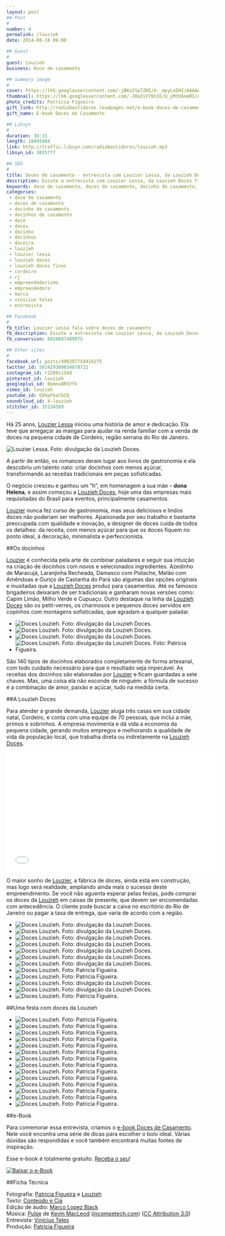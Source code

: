 ```yaml
---
layout: post
## Post
#
number: 4
permalink: /louzieh
date: 2014-08-18 06:00

## Guest
#
guest: Louzieh
business: Doce de casamento

## Summary image
#
cover: https://lh5.googleusercontent.com/-jBKoISp7ZKE/U-_mpyLeEHI/AAAAAAAAAYs/INpjtiwCN3Q/s800/weddingday_louzieh-doces-finos_04-reduzida.jpg
thumbnail: https://lh6.googleusercontent.com/-J0oZsV76hIE/U_yM3V6omRI/AAAAAAAAAoo/U_kr8dOLVxU/s800/instagram-post.jpg
photo_credits: Patricia Figueira
gift_link: http://radiobastidores.leadpages.net/e-book-doces-de-casamento/
gift_name: E-book Doces de Casamento

## Libsyn
#
duration: 38:15
length: 18495984
link: http://traffic.libsyn.com/radiobastidores/louzieh.mp3
libsyn_id: 3015777

## SEO
#
title: Doces de casamento - entrevista com Louzier Lessa, da Louzieh Doces Finos
description: Escute a entrevista com Louzier Lessa, da Louzieh Doces Finos, que faz alguns dos melhores doces de casamento do Brasil.
keywords: doce de casamento, doces de casamento, docinho de casamento, docinhos de casamento, doce, doces, docinho, docinhos, doceira, louzieh, louzier lessa, louzieh doces, louzieh doces finos, cordeiro, rj, empreendedorismo, empreendedora, marca, vinícius teles, entrevista
categories:
 - doce de casamento
 - doces de casamento
 - docinho de casamento
 - docinhos de casamento
 - doce
 - doces
 - docinho
 - docinhos
 - doceira
 - louzieh
 - louzier lessa
 - louzieh doces
 - louzieh doces finos
 - cordeiro
 - rj
 - empreendedorismo
 - empreendedora
 - marca
 - vinícius teles
 - entrevista

## Facebook
#
fb_title: Louzier Lessa fala sobre doces de casamento
fb_description: Escute a entrevista com Louzier Lessa, da Louzieh Doces, sobre docinhos de casamento.
fb_conversion: 6020887489975

## Other sites
#
facebook_url: posts/490207754416275
twitter_id: 501429360034078721
instagram_id: r2Z89siU4Q
pinterest_id: louzieh
googleplus_id: Bomnx8R5Yfk
vimeo_id: louzieh
youtube_id: E8hpFkoCbCQ
soundcloud_id: 4-louzieh
stitcher_id: 35134509
---
```

Há 25 anos, [Louzier Lessa][qs] iniciou uma história de amor e dedicação. Ela teve que arregaçar as mangas para ajudar na renda familiar com a venda de doces na pequena cidade de Cordeiro, região serrana do Rio de Janeiro.

![][fl]

A partir de então, os romances deram lugar aos livros de gastronomia e ela descobriu um talento nato: criar docinhos com menos açúcar, transformando as receitas tradicionais em peças sofisticadas.

O negócio cresceu e ganhou um “h”, em homenagem a sua mãe – **dona Helena**, e assim começou a [Louzieh Doces][ld], hoje uma das empresas mais requisitadas do Brasil para eventos, principalmente casamentos.

[Louzier][qs] nunca fez curso de gastronomia, mas seus deliciosos e lindos doces não poderiam ser melhores. Apaixonada por seu trabalho e bastante preocupada com qualidade e inovação, a designer de doces cuida de todos os detalhes: da receita, com menos açúcar para que os doces fiquem no ponto ideal, à decoração, minimalista e perfeccionista.

##Os docinhos

[Louzier][qs] é conhecida pela arte de combinar paladares e seguir sua intuição na criação de docinhos com novos e selecionados ingredientes.
Azedinho de Maracujá, Laranjinha Recheada, Damasco com Pistache, Melão com Amêndoas e Ouriço de Castanha do Pará são algumas das opções originais e inusitadas que a [Louzieh Doces][ld] produz para casamentos. Até os famosos brigadeiros deixaram de ser tradicionais e ganharam novas versões como: Capim Limão, Milho Verde e Cupuaçu. Outro destaque na linha da [Louzieh Doces][ld] são os petit-verres, os charmosos e pequenos doces servidos em copinhos com montagens sofisticadas, que agradam a qualquer paladar.

* ![][f01]
* ![][f02]
* ![][f03]
* ![][f04]

São 140 tipos de docinhos elaborados completamente de forma artesanal, com todo cuidado necessário para que o resultado seja impecável.
As receitas dos docinhos são elaboradas por [Louzier][qs] e ficam guardadas a sete chaves. Mas, uma coisa ela não esconde de ninguém: a fórmula de sucesso é a combinação de amor, paixão e açúcar, tudo na medida certa.

##A Louzieh Doces

Para atender a grande demanda, [Louzier][qs] aluga três casas em sua cidade natal, Cordeiro, e conta com uma equipe de 70 pessoas, que inclui a mãe, primos e sobrinhos. A empresa movimenta e dá vida a economia da pequena cidade, gerando muitos empregos e melhorando a qualidade de vida da população local, que trabalha direta ou indiretamente na [Louzieh Doces][ld].

<div class="video player">
  <iframe width="560" height="315" src="//www.youtube.com/embed/Eu0ZN8VOJww?list=PLTa2L6-zQyLKyDBmrbItJN75RD3jVmgtp" frameborder="0" allowfullscreen></iframe>
</div>

O maior sonho de [Louzier][qs], a fábrica de doces, ainda está em construção, mas logo será realidade, ampliando ainda mais o sucesso deste empreendimento.
Se você não aguenta esperar pelas festas, pode comprar os doces da [Louzieh][ld] em caixas de presente, que devem ser encomendadas com antecedência. O cliente pode buscar a caixa no escritório do Rio de Janeiro ou pagar a taxa de entrega, que varia de acordo com a região. 

* ![][f05]
* ![][f06]
* ![][f07]
* ![][f08]
* ![][f09]
* ![][f10]
* ![][f11]
* ![][f12]
* ![][f13]
* ![][f14]
* ![][f15]
* ![][f16]

##Uma festa com doces da Louzieh 

* ![][f19]
* ![][f20]
* ![][f21]
* ![][f22]
* ![][f23]
* ![][f24]
* ![][f25]
* ![][f26]
* ![][f27]
* ![][f28]
* ![][f29]
* ![][f30]
* ![][f31]
* ![][f32]

##e-Book

Para comemorar essa entrevista, criamos o [e-book Doces de Casamento][ebook_link]. Nele você encontra uma série de dicas para escolher o bolo ideal. Várias dúvidas são respondidas e você também encontrará muitas fontes de inspiração. 

Esse e-book é totalmente gratuito. [Receba o seu][ebook_link]! 

[![][ebook]][ebook_link]

##Ficha Técnica

Fotografia: [Patricia Figueira][pf] e [Louzieh][ld]  
Texto: [Conteúdo e Cia][cia]  
Edição de áudio: [Marco Lopez Bjack][m]  
Música: [Pulse][pm] de [Kevin MacLeod][pm] ([incompetech.com][pm]) ([CC Attribution 3.0][CCA])  
Entrevista: [Vinícius Teles][v]  
Produção: [Patricia Figueira][pf]

[fl]: https://lh3.googleusercontent.com/-tJtbNxG6EDg/U-_fsKFfatI/AAAAAAAAAYc/vVEjQPshPVA/s400/02_05_2012_12_31_18_f2.jpg "Louzier Lessa. Foto: divulgação da Louzieh Doces."


[f01]: https://lh3.googleusercontent.com/-tZTU6FAo44Y/U-5l4xm5wNI/AAAAAAAAAV0/zmSybXXcqzw/s400/Petit%2520Verre%2520Mix%2520de%2520Frutas%2520-%2520CZ.JPG "Doces Louzieh. Foto: divulgação da Louzieh Doces."
[f02]: https://lh5.googleusercontent.com/-5SZUUoNZgAg/U-5lv-w_LiI/AAAAAAAAAVc/E-Dk2m8oJVk/s400/DSC03988.JPG "Doces Louzieh. Foto: divulgação da Louzieh Doces."
[f03]: https://lh3.googleusercontent.com/-jH68rVAQ4Is/U-5mKK-0r-I/AAAAAAAAAWo/SsFW6wJybHk/s400/weddingday_louzieh-doces-finos_13.jpg "Doces Louzieh. Foto: divulgação da Louzieh Doces."
[f04]: https://lh6.googleusercontent.com/-kUGCDD6qkYo/U-5mrGfHeII/AAAAAAAAAX0/3ckag6OeK8Q/s400/doces%2520finos.jpg "Doces Louzieh. Foto: divulgação da Louzieh Doces. Foto: Patricia Figueira."


[f05]: https://lh4.googleusercontent.com/-BjOqOY_lwcc/U-5mhfoAPWI/AAAAAAAAAXU/uYKGEojcfB8/s400/casamento%2520Louzieh14.jpg "Doces Louzieh. Foto: divulgação da Louzieh Doces."
[f06]: https://lh6.googleusercontent.com/-hty0j-7DVMY/U_AJCjvfP9I/AAAAAAAAAZI/qEWKNvlMfoU/s400/Bolsinhas-de-Grife.jpg "Doces Louzieh. Foto: divulgação da Louzieh Doces."
[f07]: https://lh5.googleusercontent.com/-pxMhqvHjIlo/U_AJClPu9vI/AAAAAAAAAZM/nEUjMlLHgMY/s400/DSC04014.jpg "Doces Louzieh. Foto: divulgação da Louzieh Doces."
[f08]: https://lh5.googleusercontent.com/-ifXBsiU3ozI/U_AJCmOqxCI/AAAAAAAAAZE/QrCicL5SfPs/s400/Flor-de-Coco.jpg "Doces Louzieh. Foto: divulgação da Louzieh Doces."
[f09]: https://lh6.googleusercontent.com/-RpFngxMD1I0/U_AJE0JK1bI/AAAAAAAAAZo/LakMABAZCfc/s400/Linha-Animal-Print.jpg "Doces Louzieh. Foto: divulgação da Louzieh Doces."
[f10]: https://lh6.googleusercontent.com/-QMjFR7U_9vA/U_AJFKnJfVI/AAAAAAAAAZs/JgpVxINGvUk/s400/Pitanguinha.jpg "Doces Louzieh. Foto: divulgação da Louzieh Doces."
[f11]: https://lh3.googleusercontent.com/-WDn_tWMkbBI/U_AJFGoK89I/AAAAAAAAAZc/_4uzvuXglKY/s400/Tartelete-de-Papaia-com-Cassis.jpg "Doces Louzieh. Foto: divulgação da Louzieh Doces."
[f12]: https://lh4.googleusercontent.com/-ULbsLavcVDs/U_AJF_YAgTI/AAAAAAAAAZw/GIwPG3Oa-yI/s400/weddingday_louzieh-doces-finos_03.jpg "Doces Louzieh. Foto: Patricia Figueira."
[f13]: https://lh3.googleusercontent.com/-qlRqbDjubOE/U_AJF49jgaI/AAAAAAAAAZ0/1urHju7YSHs/s400/weddingday_louzieh-doces-finos_06.jpg "Doces Louzieh. Foto: Patricia Figueira."
[f14]: https://lh6.googleusercontent.com/-7HK7nGAjcEc/U-5mfRGiwSI/AAAAAAAAAXM/ARHryOFSWS4/s400/casamento%2520Louzieh11.jpg "Doces Louzieh. Foto: divulgação da Louzieh Doces."
[f15]: https://lh5.googleusercontent.com/-WQJhB3tmm58/U-5mMdA5uuI/AAAAAAAAAWw/vYQMKTkEmhI/s400/Brigadeiro%2520com%2520came%25CC%2581lias%2520mini%2520naked%2520cake%2520mini%2520bolo%2520chocolate.jpg "Doces Louzieh. Foto: divulgação da Louzieh Doces."
[f16]: https://lh3.googleusercontent.com/-OARNEzadHjY/U_ALTeWJALI/AAAAAAAAAaI/wrCr2EGIlOc/s400/weddingday_louzieh-doces-finos_10.jpg "Doces Louzieh. Foto: Patricia Figueira."

[f19]: https://lh3.googleusercontent.com/-k0iPhL8gBA0/U_GFTztKt5I/AAAAAAAAAcI/YnhYaTJzT7s/s400/portobello_0200_0194.jpg "Doces Louzieh. Foto: Patricia Figueira."
[f20]: https://lh3.googleusercontent.com/-IF8FEX_jO3Q/U_GFSBi1KCI/AAAAAAAAAbc/80dFiRcVrdY/s400/portobello_0186.jpg "Doces Louzieh. Foto: Patricia Figueira."
[f21]: https://lh3.googleusercontent.com/-5k-QANZw_qY/U_GFSRsMX0I/AAAAAAAAAbo/5IrXsm-bw_I/s400/portobello_0187.jpg "Doces Louzieh. Foto: Patricia Figueira."
[f22]: https://lh5.googleusercontent.com/-3RJ8JAi2AwE/U_GFSahOgGI/AAAAAAAAAbg/9mg25bZv35w/s400/portobello_0188.jpg "Doces Louzieh. Foto: Patricia Figueira."
[f23]: https://lh6.googleusercontent.com/-dEUhLD_Ebj4/U_GFTETM_xI/AAAAAAAAAb4/pyaTIe7bNR4/s400/portobello_0195.jpg "Doces Louzieh. Foto: Patricia Figueira."
[f24]: https://lh5.googleusercontent.com/-Ndrp534NiFs/U_GFTaOiNyI/AAAAAAAAAcA/YKC4RRFMQnM/s400/portobello_0196.jpg "Doces Louzieh. Foto: Patricia Figueira."
[f25]: https://lh4.googleusercontent.com/-NGJMdrRdD8c/U_GFUIwShgI/AAAAAAAAAcQ/zzgAlhSJiPI/s400/portobello_0202.jpg "Doces Louzieh. Foto: Patricia Figueira."
[f26]: https://lh6.googleusercontent.com/-sK-wJXUSH8w/U_GFUSQrTvI/AAAAAAAAAcc/4ILJSuXZHM4/s400/portobello_0203.jpg "Doces Louzieh. Foto: Patricia Figueira."
[f27]: https://lh5.googleusercontent.com/-IS8j4LrWFBg/U_GFUvDZkCI/AAAAAAAAAcw/AnrTFlMg7PQ/s400/portobello_0204.jpg "Doces Louzieh. Foto: Patricia Figueira."
[f28]: https://lh4.googleusercontent.com/-Vi-zhAN4GKY/U_GFU72nGrI/AAAAAAAAAdM/3dF2Crn1qio/s400/portobello_0206.jpg "Doces Louzieh. Foto: Patricia Figueira."
[f29]: https://lh6.googleusercontent.com/-0AdfOnVVLas/U_GFVLIcUVI/AAAAAAAAAcg/674s8ya-UUA/s400/portobello_0207.jpg "Doces Louzieh. Foto: Patricia Figueira."
[f30]: https://lh3.googleusercontent.com/-SR79R7OPIaw/U_GFXSMEMMI/AAAAAAAAAdA/rnveCypuowc/s400/portobello_0209.jpg "Doces Louzieh. Foto: Patricia Figueira."
[f31]: https://lh6.googleusercontent.com/-2J4vtqFFgG4/U_GFXg_CcgI/AAAAAAAAAc8/MLfZwTC8Gv8/s400/portobello_0210.jpg "Doces Louzieh. Foto: Patricia Figueira."
[f32]: https://lh6.googleusercontent.com/-HwFCYZTC_d0/U_GFX2ytOHI/AAAAAAAAAdE/bGdbpNIO3Qs/s400/portobello_0211.jpg "Doces Louzieh. Foto: Patricia Figueira."

[qs]: http://www.louziehdoces.com.br/quem-somos/
[ld]: http://www.louziehdoces.com.br

[ebook]:      https://lh5.googleusercontent.com/-gtQAPAAP3sE/U_GNOVz-q9I/AAAAAAAAAdc/9vylsykeAO8/s800/Livro3D%2520ebook%2520Add%2520Facebook%2520Louzieh.jpg "Baixar o e-Book"
[ebook_link]: https://radiobastidores.leadpages.net/e-book-doces-de-casamento/



[m]: https://www.facebook.com/MarcoLopezOficial
[v]: http://www.viniciusteles.com.br
[cia]: http://conteudoecia.com.br/html
[pf]: http://www.patriciafigueira.com.br
[CCA]: http://creativecommons.org/licenses/by/3.0/
[pm]: http://incompetech.com/music/royalty-free/index.html?isrc=USUAN1100102
